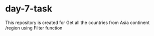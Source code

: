 # day-7-task
This repository is created for Get all the countries from Asia continent /region using Filter function
